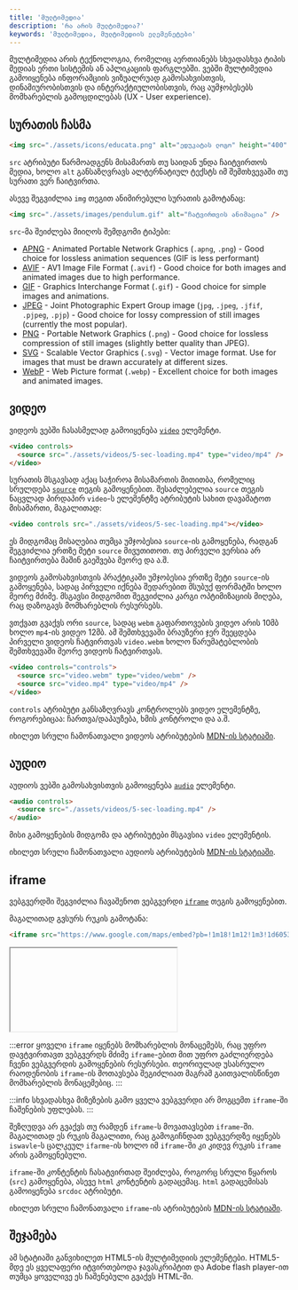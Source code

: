 ```yaml
---
title: 'მულტიმედია'
description: 'რა არის მულტიმედია?'
keywords: 'მულტიმედია, მულტიმედიის ელემენეტები'
---
```


მულტიმედია არის ტექნოლოგია, რომელიც აერთიანებს სხვადასხვა ტიპის მედიას ერთი სისტემის ან აპლიკაციის ფარგლებში.
ვებში მულტიმედია გამოიყენება ინფორამციის ვიზუალრუად გამოსახვისთვის, დინამიურობისთვის და ინტერაქტიულობისთვის, რაც აუმჯობესებს მომხარებლის გამოცდილებას (UX - User experience).

## სურათის ჩასმა

```html preview
<img src="./assets/icons/educata.png" alt="ედუკატას ლოგო" height="400" />
```

`src` ატრიბუტი წარმოადგენს მისამართს თუ საიდან უნდა ჩაიტვირთოს მედია, ხოლო `alt` განსაზღვრავს ალტერნატიულ ტექსტს
იმ შემთხვევაში თუ სურათი ვერ ჩაიტვირთა.

ასევე შეგვიძლია `img` თეგით ანიმირებული სურათის გამოტანაც:

```html preview
<img src="./assets/images/pendulum.gif" alt="ჩატვირთვის ანიმაცია" />
```

`src`-მა შეიძლება მიიღოს შემდგომი ტიპები:

<!-- TODO: გადათარგმნე აღწერის ნაწილი -->

- [APNG](https://developer.mozilla.org/en-US/docs/Web/Media/Guides/Formats/Image_types#apng_animated_portable_network_graphics) - Animated Portable Network Graphics (`.apng`, `.png`) - Good choice for lossless animation sequences (GIF is less performant)
- [AVIF](https://developer.mozilla.org/en-US/docs/Web/Media/Guides/Formats/Image_types#avif_image) - AV1 Image File Format (`.avif`) - Good choice for both images and animated images due to high performance.
- [GIF](https://developer.mozilla.org/en-US/docs/Web/Media/Guides/Formats/Image_types#gif_graphics_interchange_format) - Graphics Interchange Format (`.gif`) - Good choice for simple images and animations.
- [JPEG](https://developer.mozilla.org/en-US/docs/Web/Media/Guides/Formats/Image_types#jpeg_joint_photographic_experts_group_image) - Joint Photographic Expert Group image (`jpg`, `.jpeg`, `.jfif`, `.pjpeg`, `.pjp`) - Good choice for lossy compression of still images (currently the most popular).
- [PNG](https://developer.mozilla.org/en-US/docs/Web/Media/Guides/Formats/Image_types#png_portable_network_graphics) - Portable Network Graphics (`.png`) - Good choice for lossless compression of still images (slightly better quality than JPEG).
- [SVG](https://developer.mozilla.org/en-US/docs/Web/Media/Guides/Formats/Image_types#svg_scalable_vector_graphics) - Scalable Vector Graphics (`.svg`) - Vector image format. Use for images that must be drawn accurately at different sizes.
- [WebP](https://developer.mozilla.org/en-US/docs/Web/Media/Guides/Formats/Image_types#webp_image) - Web Picture format (`.webp`) - Excellent choice for both images and animated images.

## ვიდეო

ვიდეოს ვებში ჩასასმელად გამოიყენება [`video`](https://developer.mozilla.org/en-US/docs/Web/HTML/Reference/Elements/video) ელემენტი.

```html preview
<video controls>
  <source src="./assets/videos/5-sec-loading.mp4" type="video/mp4" />
</video>
```

სურათის მსგავსად აქაც საჭიროა მისამართის მითითბა, რომელიც სრულდება [`source`](https://developer.mozilla.org/en-US/docs/Web/HTML/Reference/Elements/source) თეგის გამოყენებით.
შესაძლებელია `source` თეგის ნაცვლად პირდაპირ `video`-ს ელემენტზე ატრიბუტის სახით დავამატოთ მისამართი, მაგალითად:

```html
<video controls src="./assets/videos/5-sec-loading.mp4"></video>
```

ეს მიდგომაც მისაღებია თუმცა უმჯობესია `source`-ის გამოყენება, რადგან შეგვიძლია ერთზე მეტი `source` მივუთითოთ.
თუ პირველი ვერსია არ ჩაიტვირთება მაშინ გაეშვება მეორე და ა.შ.

ვიდეოს გამოსახვისთვის პრაქტიკაში უმჯობესია ერთზე მეტი `source`-ის გამოყენება, სადაც პირველი იქნება შედარებით მსუბუქ ფორმატში ხოლო მეორე მძიმე.
მსგავსი მიდგომით შეგვიძლია კარგი ოპტიმიზაციის მიღება, რაც დაზოგავს მომხარებლის რესურსებს.

ვთქვათ გვაქვს ორი `source`, სადაც `webm` გაფართოვების ვიდეო არის 10მბ ხოლო `mp4`-ის ვიდეო 12მბ. ამ შემთხვევაში ბრაუზერი ჯერ შეეცდება
პირველი ვიდეოს ჩატვირთვას `video.webm` ხოლო წარუმატებლობის შემთხვევაში მეორე ვიდეოს ჩატვირთვას.

```html
<video controls="controls">
  <source src="video.webm" type="video/webm" />
  <source src="video.mp4" type="video/mp4" />
</video>
```

`controls` ატრიბუტი განსაზღვრავს კონტროლებს ვიდეო ელემენტზე, როგორებიცაა: ჩართვა/დაპაუზება, ხმის კონტროლი და ა.შ.

იხილეთ სრული ჩამონათვალი ვიდეოს ატრიბუტების [MDN-ის სტატიაში](https://developer.mozilla.org/en-US/docs/Web/HTML/Reference/Elements/video#attributes).

## აუდიო

აუდიოს ვებში გამოსახვისთვის გამოიყენება [`audio`](https://developer.mozilla.org/en-US/docs/Web/HTML/Reference/Elements/audio) ელემენტი.

```html preview
<audio controls>
  <source src="./assets/videos/5-sec-loading.mp4" />
</audio>
```

მისი გამოყენების მიდგომა და ატრიბუტები მსგავსია `video` ელემენტის.

იხილეთ სრული ჩამონათვალი აუდიოს ატრიბუტების [MDN-ის სტატიაში](https://developer.mozilla.org/en-US/docs/Web/HTML/Reference/Elements/audio#attributes).

## iframe

ვებგვერდში შეგვიძლია ჩავაშენოთ ვებგვერდი [`iframe`](https://developer.mozilla.org/en-US/docs/Web/HTML/Reference/Elements/iframe) თეგის გამოყენებით.

მაგალითად გვსურს რუკის გამოტანა:

```html
<iframe src="https://www.google.com/maps/embed?pb=!1m18!1m12!1m3!1d6053278.568476672!2d38.07323725028378!3d42.19942970021602!2m3!1f0!2f0!3f0!3m2!1i1024!2i768!4f13.1!3m3!1m2!1s0x40440cd7e64f626b%3A0x4f907964122d4ac2!2z4YOh4YOQ4YOl4YOQ4YOg4YOX4YOV4YOU4YOa4YOd!5e0!3m2!1ska!2sge!4v1744450943201!5m2!1ska!2sge" height="450" style="border:0;" allowfullscreen="" loading="lazy" referrerpolicy="no-referrer-when-downgrade"></iframe>
```

<iframe data-url="guides/html-css-iframe-map" data-title="რუკის გამალითი" data-height="460"></iframe>

:::error
ყოველი `iframe` იყენებს მომხარებლის მონაცემებს, რაც უფრო დავტვირთავთ ვებგვერდს მძიმე `iframe`-ებით
მით უფრო გაძლიერდება ჩვენი ვებგვერდის გამოყენების რესურსები. თეორიულად უსასრულო რაოდენობის `iframe`-ის მოთავსება
შეგიძლიათ მაგრამ გაითვალისწინეთ მომხარებლის მონაცემებიც.
:::

:::info
სხვადასხვა მიზეზების გამო ყველა ვებგვერდი არ მოგცემთ `iframe`-ში ჩაშენების უფლებას.
:::

შეზღუდვა არ გვაქვს თუ რამდენ `iframe`-ს მოვათავსებთ `iframe`-ში. მაგალითად ეს რუკის მაგალითი, რაც გამოგიჩნდათ ვებგვერდზე
იყენებს `iswavle`-ს ცალკეულ `ifarme`-ის ხოლო იმ `iframe`-ში კი კიდევ რუკის `iframe` არის გამოყენებული.

`iframe`-ში კონტენტის ჩასატვირთად შეიძლება, როგორც სრული წყაროს (`src`) გამოყენება, ასევე `html` კონტენტის გადაცემაც.
`html` გადაცემისას გამოიყენება `srcdoc` ატრიბუტი.

იხილეთ სრული ჩამონათვალი `iframe`-ის ატრიბუტების [MDN-ის სტატიაში](https://developer.mozilla.org/en-US/docs/Web/HTML/Reference/Elements/audio#attributes).

## შეჯამება

ამ სტატიაში განვიხილეთ HTML5-ის მულტიმედიის ელემენტები. HTML5-მდე ეს ყველაფერი იტვირთებოდა ჯავასკრიპტით
და Adobe flash player-ით თუმცა ყოველივე ეს ჩაშენებული გვაქვს HTML-ში.
